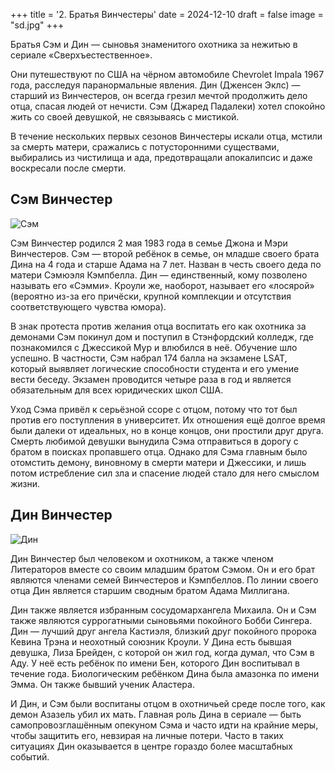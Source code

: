 +++
title = '2. Братья Винчестеры'
date = 2024-12-10
draft = false
image = "sd.jpg"
+++

Братья Сэм и Дин — сыновья знаменитого охотника за нежитью в сериале «Сверхъестественное».

Они путешествуют по США на чёрном автомобиле Chevrolet Impala 1967 года, расследуя паранормальные явления. Дин (Дженсен Эклс) — старший из Винчестеров, он всегда грезил мечтой продолжить дело отца, спасая людей от нечисти. Сэм (Джаред Падалеки) хотел спокойно жить со своей девушкой, не связываясь с мистикой.

В течение нескольких первых сезонов Винчестеры искали отца, мстили за смерть матери, сражались с потусторонними существами, выбирались из чистилища и ада, предотвращали апокалипсис и даже воскресали после смерти.

## Сэм Винчестер

![Сэм](https://i.pinimg.com/736x/90/68/10/906810f725d4225cec4f54e306512cf7.jpg)

Сэм Винчестер родился 2 мая 1983 года в семье Джона и Мэри Винчестеров. Сэм — второй ребёнок в семье, он младше своего брата Дина на 4 года и старше Адама на 7 лет. Назван в честь своего деда по матери Сэмюэля Кэмпбелла. Дин — единственный, кому позволено называть его «Сэмми». Кроули же, наоборот, называет его «лосярой» (вероятно из-за его причёски, крупной комплекции и отсутствия соответствующего чувства юмора).

В знак протеста против желания отца воспитать его как охотника за демонами Сэм покинул дом и поступил в Стэнфордский колледж, где познакомился с Джессикой Мур и влюбился в неё. Обучение шло успешно. В частности, Сэм набрал 174 балла на экзамене LSAT, который выявляет логические способности студента и его умение вести беседу. Экзамен проводится четыре раза в год и является обязательным для всех юридических школ США.

Уход Сэма привёл к серьёзной ссоре с отцом, потому что тот был против его поступления в университет. Их отношения ещё долгое время были далеки от идеальных, но в конце концов, они простили друг друга. Смерть любимой девушки вынудила Сэма отправиться в дорогу с братом в поисках пропавшего отца. Однако для Сэма главным было отомстить демону, виновному в смерти матери и Джессики, и лишь потом истребление сил зла и спасение людей стало для него смыслом жизни.

## Дин Винчестер

![Дин](https://sun9-12.userapi.com/impg/9ITfJE-_vP4HzG9dazmsTiBWb92qAK5fx8jx-Q/DnpQ_BvJIfA.jpg?size=600x600&quality=96&sign=a90b06ccdc7cec46724ad9f5907db598&c_uniq_tag=r_hrQ3Gu8ZMPzwqE9UcelzHIksFJqj16K8LAtxgkzag&type=album)

Дин Винчестер был человеком и охотником, а также членом Литераторов вместе со своим младшим братом Сэмом. Он и его брат являются членами семей Винчестеров и Кэмпбеллов. По линии своего отца Дин является старшим сводным братом Адама Миллигана.

Дин также является избранным сосудомархангела Михаила. Он и Сэм также являются суррогатными сыновьями покойного Бобби Сингера. Дин — лучший друг ангела Кастиэля, близкий друг покойного пророка Кевина Трэна и неохотный союзник Кроули. У Дина есть бывшая девушка, Лиза Брейден,  с которой он жил год, когда думал, что Сэм в Аду. У неё есть ребёнок по имени Бен, которого Дин воспитывал в течение года. Биологическим ребёнком Дина была амазонка по имени Эмма. Он также бывший ученик Аластера.

И Дин, и Сэм были воспитаны отцом в охотничьей среде после того, как демон Азазель убил их мать. Главная роль Дина в сериале — быть самопровозглашённым опекуном Сэма и часто идти на крайние меры, чтобы защитить его, невзирая на личные потери. Часто в таких ситуациях Дин оказывается в центре гораздо более масштабных событий.